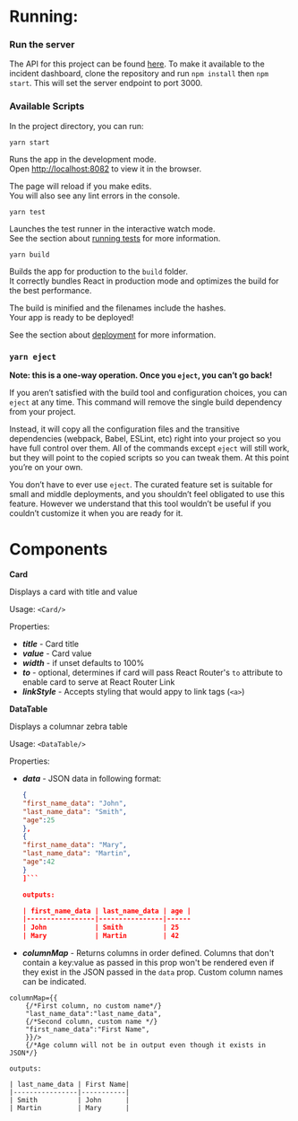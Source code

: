 
# Running:
### Run the server

The API for this project can be found
[here](https://github.com/jvillagomez/ServiceNowCodingChallenge). To make it available to the incident dashboard, clone the repository and run `npm install` then `npm start`. This will set the server endpoint to port 3000.


### Available Scripts

In the project directory, you can run:

`yarn start`

Runs the app in the development mode.<br />
Open [http://localhost:8082](http://localhost:8082) to view it in the browser.

The page will reload if you make edits.<br />
You will also see any lint errors in the console.

 `yarn test`

Launches the test runner in the interactive watch mode.<br />
See the section about [running tests](https://facebook.github.io/create-react-app/docs/running-tests) for more information.

`yarn build`

Builds the app for production to the `build` folder.<br />
It correctly bundles React in production mode and optimizes the build for the best performance.

The build is minified and the filenames include the hashes.<br />
Your app is ready to be deployed!

See the section about [deployment](https://facebook.github.io/create-react-app/docs/deployment) for more information.

### `yarn eject`

**Note: this is a one-way operation. Once you `eject`, you can’t go back!**

If you aren’t satisfied with the build tool and configuration choices, you can `eject` at any time. This command will remove the single build dependency from your project.

Instead, it will copy all the configuration files and the transitive dependencies (webpack, Babel, ESLint, etc) right into your project so you have full control over them. All of the commands except `eject` will still work, but they will point to the copied scripts so you can tweak them. At this point you’re on your own.

You don’t have to ever use `eject`. The curated feature set is suitable for small and middle deployments, and you shouldn’t feel obligated to use this feature. However we understand that this tool wouldn’t be useful if you couldn’t customize it when you are ready for it.


# Components

**Card** 

Displays a card with title and value 

Usage: 
`<Card/>`

Properties:
- ***title*** - Card title
- ***value*** - Card value
- ***width*** - if unset defaults to 100%
- ***to***  - optional, determines if card will pass React Router's `to` attribute to enable card to serve at React Router Link
- ***linkStyle*** - Accepts styling that would appy to link tags (`<a>`)

**DataTable** 

Displays a columnar zebra table

Usage: 
`<DataTable/>`

Properties:
- ***data*** - JSON data in following format:
    ```JSON [
  {
    "first_name_data": "John",
    "last_name_data": "Smith",
    "age":25
  },
  {
   "first_name_data": "Mary",
   "last_name_data": "Martin",
    "age":42
  }
    ]```

    outputs:

    | first_name_data | last_name_data | age |
    |-----------------|----------------|------
    | John            | Smith          | 25
    | Mary            | Martin         | 42

- ***columnMap*** - Returns columns in order defined. Columns that don't contain a key:value as passed in this prop won't be rendered even if they exist in the JSON passed in the `data` prop. Custom column names can be indicated. 

```JSX 
columnMap={{
    {/*First column, no custom name*/}
    "last_name_data":"last_name_data", 
    {/*Second column, custom name */}
    "first_name_data":"First Name", 
    }}/>
    {/*Age column will not be in output even though it exists in JSON*/}
```

    outputs:

    | last_name_data | First Name|
    |----------------|-----------|
    | Smith          | John      |
    | Martin         | Mary      |